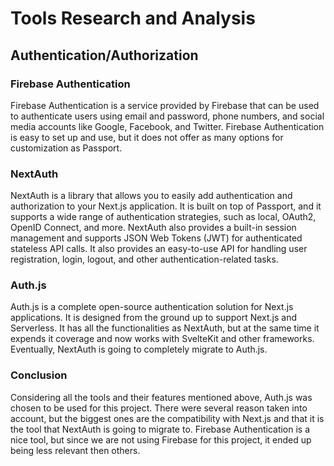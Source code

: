 # Tools Research and Analysis

## Authentication/Authorization

### Firebase Authentication
Firebase Authentication is a service provided by Firebase that can be used to authenticate users using email and password, phone numbers, and social media accounts like Google, Facebook, and Twitter. Firebase Authentication is easy to set up and use, but it does not offer as many options for customization as Passport.

### NextAuth
NextAuth is a library that allows you to easily add authentication and authorization to your Next.js application. It is built on top of Passport, and it supports a wide range of authentication strategies, such as local, OAuth2, OpenID Connect, and more. NextAuth also provides a built-in session management and supports JSON Web Tokens (JWT) for authenticated stateless API calls. It also provides an easy-to-use API for handling user registration, login, logout, and other authentication-related tasks.

### Auth.js
Auth.js is a complete open-source authentication solution for Next.js applications. It is designed from the ground up to support Next.js and Serverless. It has all the functionalities as NextAuth, but at the same time it expends it coverage and now works with SvelteKit and other frameworks. Eventually, NextAuth is going to completely migrate to Auth.js.

### Conclusion
Considering all the tools and their features mentioned above, Auth.js was chosen to be used for this project. There were several reason taken into account, but the biggest ones are the compatibility with Next.js and that it is the tool that NextAuth is going to migrate to. Firebase Authentication is a nice tool, but since we are not using Firebase for this project, it ended up being less relevant then others.